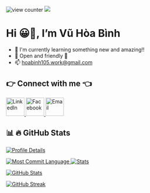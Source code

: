 ![view counter](https://komarev.com/ghpvc/?username=VuHoaBinh&label=Profile%20views&color=0e75b6&style=flat-square)
![](https://hit.yhype.me/github/profile?user_id=VuHoaBinh)

# Hi 😀👋, I’m Vũ Hòa Bình

- 🌱 I'm currently learning something new and amazing!!
- 💬 Open and friendly 🙂
- 📫 hoabinh105.work@gmail.com

## 👉 Connect with me 👈
<p style="text-align: left;">
  <a href="https://www.linkedin.com/in/h%C3%B2a-b%C3%ACnh-v-89b214210/" title="LinkedIn">
    <img src="https://cdn-icons-png.flaticon.com/128/3536/3536505.png" alt="LinkedIn" style="width: 50px;" />
  </a>
  <a href="https://www.facebook.com/Btomsenior10x/" title="Facebook">
    <img src="https://cdn-icons-png.flaticon.com/128/5968/5968764.png" alt="Facebook" style="width: 50px;" />
  </a>
  <a href="mailto:hoabinh105.work@gmail.com" title="Email">
    <img src="https://cdn-icons-png.flaticon.com/128/732/732200.png" alt="Email" style="width: 50px;" />
  </a>
</p>

## 📊 🔥 GitHub Stats
<p>
  <a href="https://github-profile-summary-cards.vercel.app/api/cards/profile-details?username=VuHoaBinh&theme=tokyonight">
    <img src="https://github-profile-summary-cards.vercel.app/api/cards/profile-details?username=VuHoaBinh&theme=tokyonight" alt="Profile Details" />
  </a>
</p>
<p>
  <a href="https://github-profile-summary-cards.vercel.app/api/cards/most-commit-language?username=VuHoaBinh&theme=tokyonight">
    <img src="https://github-profile-summary-cards.vercel.app/api/cards/most-commit-language?username=VuHoaBinh&theme=tokyonight" alt="Most Commit Language" />
  </a>
  <a href="https://github-profile-summary-cards.vercel.app/api/cards/stats?username=VuHoaBinh&theme=tokyonight">
    <img src="https://github-profile-summary-cards.vercel.app/api/cards/stats?username=VuHoaBinh&theme=tokyonight" alt="Stats" />
  </a>
</p>

<p>
  <a href="https://github-readme-stats.vercel.app/api?username=VuHoaBinh&show_icons=true&theme=tokyonight">
    <img src="https://github-readme-stats.vercel.app/api?username=VuHoaBinh&show_icons=true&theme=tokyonight" alt="GitHub Stats" />
  </a>
</p>

<p>
  <a href="https://github-readme-streak-stats.herokuapp.com/?user=VuHoaBinh&theme=tokyonight">
    <img src="https://github-readme-streak-stats.herokuapp.com/?user=VuHoaBinh&theme=tokyonight" alt="GitHub Streak" />
  </a>
</p>



<!---
VuHoaBinh/VuHoaBinh is a ✨ special ✨ repository because its `README.md` (this file) appears on your GitHub profile.
You can click the Preview link to take a look at your changes.
--->
